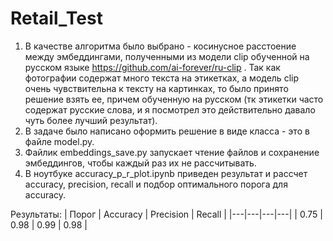 # Retail_Test

1. В качестве алгоритма было выбрано - косинусное расстоение между эмбеддингами, полученными из модели clip обученной на русском языке https://github.com/ai-forever/ru-clip . Так как фотографии содержат много текста на этикетках, а модель clip очень чувствительна к тексту на картинках, то было принято решение взять ее, причем обученную на русском (тк этикетки часто содержат русские слова, и я посмотрел это действительно давало чуть более лучший результат).
2. В задаче было написано оформить решение в виде класса - это в файле model.py.
3. Файлик embeddings_save.py запускает чтение файлов и сохранение эмбеддингов, чтобы каждый раз их не рассчитывать.
4. В ноутбуке accuracy_p_r_plot.ipynb приведен результат и рассчет accuracy, precision, recall и подбор оптимального порога для accuracy.

Результаты:
| Порог | Accuracy | Precision | Recall |
|---|---|---|---|
| 0.75 | 0.98 | 0.99 | 0.98 |


